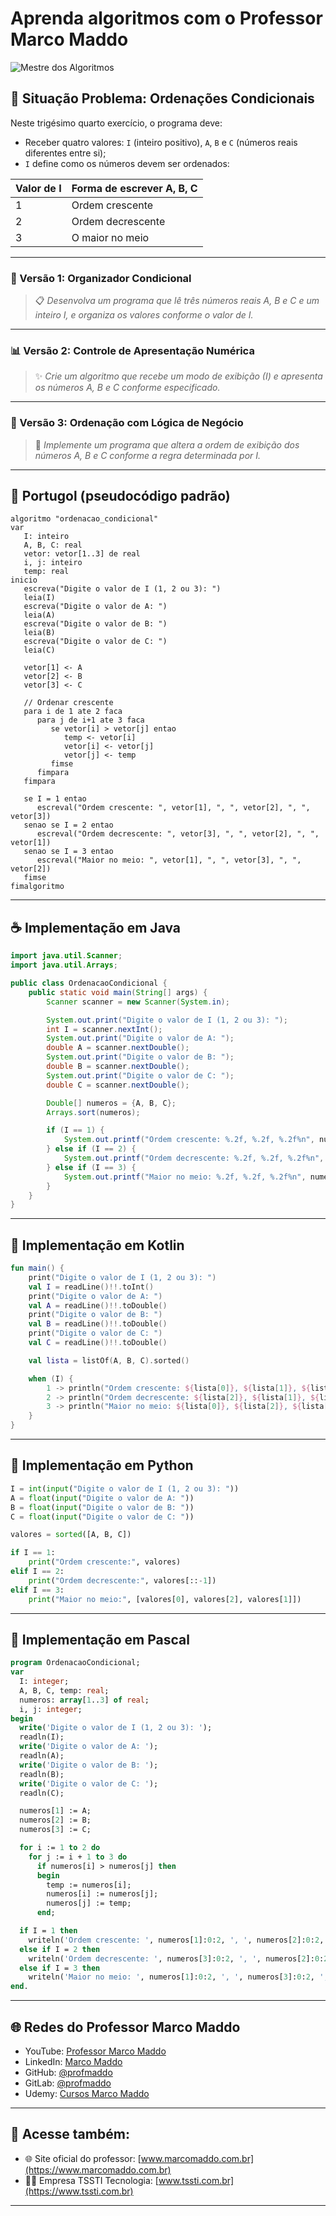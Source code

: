# Aprenda algoritmos com o Professor Marco Maddo
![Mestre dos Algoritmos](https://raw.githubusercontent.com/profmaddo/algoritmos-resolvidos-java-kotlin-python-pascal/main/images/mestre-dos-algoritmos-02.jpeg)
## 🧠 Situação Problema: Ordenações Condicionais

Neste trigésimo quarto exercício, o programa deve:

- Receber quatro valores: `I` (inteiro positivo), `A`, `B` e `C` (números reais diferentes entre si);
- `I` define como os números devem ser ordenados:

| Valor de I | Forma de escrever A, B, C |
|------------|----------------------------|
| 1          | Ordem crescente            |
| 2          | Ordem decrescente          |
| 3          | O maior no meio            |

---

### 🔄 Versão 1: Organizador Condicional
> 📋 *Desenvolva um programa que lê três números reais A, B e C e um inteiro I, e organiza os valores conforme o valor de I.*

---

### 📊 Versão 2: Controle de Apresentação Numérica
> ✨ *Crie um algoritmo que recebe um modo de exibição (I) e apresenta os números A, B e C conforme especificado.*

---

### 🧠 Versão 3: Ordenação com Lógica de Negócio
> 🔢 *Implemente um programa que altera a ordem de exibição dos números A, B e C conforme a regra determinada por I.*

---

## 💬 Portugol (pseudocódigo padrão)

```portugol
algoritmo "ordenacao_condicional"
var
   I: inteiro
   A, B, C: real
   vetor: vetor[1..3] de real
   i, j: inteiro
   temp: real
inicio
   escreva("Digite o valor de I (1, 2 ou 3): ")
   leia(I)
   escreva("Digite o valor de A: ")
   leia(A)
   escreva("Digite o valor de B: ")
   leia(B)
   escreva("Digite o valor de C: ")
   leia(C)

   vetor[1] <- A
   vetor[2] <- B
   vetor[3] <- C

   // Ordenar crescente
   para i de 1 ate 2 faca
      para j de i+1 ate 3 faca
         se vetor[i] > vetor[j] entao
            temp <- vetor[i]
            vetor[i] <- vetor[j]
            vetor[j] <- temp
         fimse
      fimpara
   fimpara

   se I = 1 entao
      escreval("Ordem crescente: ", vetor[1], ", ", vetor[2], ", ", vetor[3])
   senao se I = 2 entao
      escreval("Ordem decrescente: ", vetor[3], ", ", vetor[2], ", ", vetor[1])
   senao se I = 3 entao
      escreval("Maior no meio: ", vetor[1], ", ", vetor[3], ", ", vetor[2])
   fimse
fimalgoritmo
```

---

## ☕ Implementação em Java

```java
import java.util.Scanner;
import java.util.Arrays;

public class OrdenacaoCondicional {
    public static void main(String[] args) {
        Scanner scanner = new Scanner(System.in);

        System.out.print("Digite o valor de I (1, 2 ou 3): ");
        int I = scanner.nextInt();
        System.out.print("Digite o valor de A: ");
        double A = scanner.nextDouble();
        System.out.print("Digite o valor de B: ");
        double B = scanner.nextDouble();
        System.out.print("Digite o valor de C: ");
        double C = scanner.nextDouble();

        Double[] numeros = {A, B, C};
        Arrays.sort(numeros);

        if (I == 1) {
            System.out.printf("Ordem crescente: %.2f, %.2f, %.2f%n", numeros[0], numeros[1], numeros[2]);
        } else if (I == 2) {
            System.out.printf("Ordem decrescente: %.2f, %.2f, %.2f%n", numeros[2], numeros[1], numeros[0]);
        } else if (I == 3) {
            System.out.printf("Maior no meio: %.2f, %.2f, %.2f%n", numeros[0], numeros[2], numeros[1]);
        }
    }
}
```

---

## 💙 Implementação em Kotlin

```kotlin
fun main() {
    print("Digite o valor de I (1, 2 ou 3): ")
    val I = readLine()!!.toInt()
    print("Digite o valor de A: ")
    val A = readLine()!!.toDouble()
    print("Digite o valor de B: ")
    val B = readLine()!!.toDouble()
    print("Digite o valor de C: ")
    val C = readLine()!!.toDouble()

    val lista = listOf(A, B, C).sorted()

    when (I) {
        1 -> println("Ordem crescente: ${lista[0]}, ${lista[1]}, ${lista[2]}")
        2 -> println("Ordem decrescente: ${lista[2]}, ${lista[1]}, ${lista[0]}")
        3 -> println("Maior no meio: ${lista[0]}, ${lista[2]}, ${lista[1]}")
    }
}
```

---

## 🐍 Implementação em Python

```python
I = int(input("Digite o valor de I (1, 2 ou 3): "))
A = float(input("Digite o valor de A: "))
B = float(input("Digite o valor de B: "))
C = float(input("Digite o valor de C: "))

valores = sorted([A, B, C])

if I == 1:
    print("Ordem crescente:", valores)
elif I == 2:
    print("Ordem decrescente:", valores[::-1])
elif I == 3:
    print("Maior no meio:", [valores[0], valores[2], valores[1]])
```

---

## 🧙 Implementação em Pascal

```pascal
program OrdenacaoCondicional;
var
  I: integer;
  A, B, C, temp: real;
  numeros: array[1..3] of real;
  i, j: integer;
begin
  write('Digite o valor de I (1, 2 ou 3): ');
  readln(I);
  write('Digite o valor de A: ');
  readln(A);
  write('Digite o valor de B: ');
  readln(B);
  write('Digite o valor de C: ');
  readln(C);

  numeros[1] := A;
  numeros[2] := B;
  numeros[3] := C;

  for i := 1 to 2 do
    for j := i + 1 to 3 do
      if numeros[i] > numeros[j] then
      begin
        temp := numeros[i];
        numeros[i] := numeros[j];
        numeros[j] := temp;
      end;

  if I = 1 then
    writeln('Ordem crescente: ', numeros[1]:0:2, ', ', numeros[2]:0:2, ', ', numeros[3]:0:2)
  else if I = 2 then
    writeln('Ordem decrescente: ', numeros[3]:0:2, ', ', numeros[2]:0:2, ', ', numeros[1]:0:2)
  else if I = 3 then
    writeln('Maior no meio: ', numeros[1]:0:2, ', ', numeros[3]:0:2, ', ', numeros[2]:0:2);
end.
```

---

## 🌐 Redes do Professor Marco Maddo

- YouTube: [Professor Marco Maddo](https://www.youtube.com/@ProfessorMarcoMaddo)
- LinkedIn: [Marco Maddo](https://www.linkedin.com/in/marcomaddo/)
- GitHub: [@profmaddo](https://github.com/profmaddo)
- GitLab: [@profmaddo](https://gitlab.com/profmaddo)
- Udemy: [Cursos Marco Maddo](https://www.udemy.com/user/marcomaddo/)

---

## 🚀 Acesse também:

- 🌐 Site oficial do professor: [www.marcomaddo.com.br](https://www.marcomaddo.com.br)
- 🧑‍💼 Empresa TSSTI Tecnologia: [www.tssti.com.br](https://www.tssti.com.br)

---
